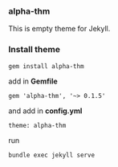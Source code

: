 ### alpha-thm

This is empty theme for Jekyll.

### Install theme
```bash
gem install alpha-thm
```
add in __Gemfile__
```
gem 'alpha-thm', '~> 0.1.5'
```
and add in __config.yml__
```
theme: alpha-thm
```
run
```bash
bundle exec jekyll serve
```
